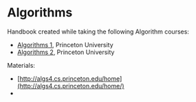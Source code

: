 # Algorithms

Handbook created while taking the following Algorithm courses:

* [Algorithms 1](https://www.coursera.org/learn/algorithms-part1), Princeton University
* [Algorithms 2](https://www.coursera.org/learn/algorithms-part2), Princeton University

Materials: 

* [http://algs4.cs.princeton.edu/home](http://algs4.cs.princeton.edu/home/)
* 



